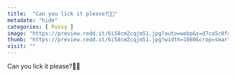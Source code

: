 ```yaml
---
title:  "Can you lick it please?🥺👅"
metadate: "hide"
categories: [ Pussy ]
image: "https://preview.redd.it/6i58cm2cqjm51.jpg?auto=webp&s=d7ca5c0fcff2e88dd593a513949bb391eed24355"
thumb: "https://preview.redd.it/6i58cm2cqjm51.jpg?width=1080&crop=smart&auto=webp&s=fcfb3fc76eb8142d35b2d78d5b3f934a70eedf32"
visit: ""
---
```

Can you lick it please?🥺👅
